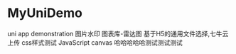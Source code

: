 # MyUniDemo
uni app demonstration
图片水印
图表库-雷达图
基于H5的通用文件选择,七牛云上传
css样式测试
JavaScript canvas
哈哈哈哈哈测试测试测试
